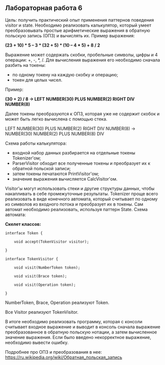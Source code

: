 ## Лабораторная работа 6

Цель: получить практический опыт применения паттернов поведения visitor и state.
Необходимо реализовать калькулятор, который умеет преобразовывать простые
арифметические выражения в обратную польскую запись (ОПЗ) и вычислять их. Пример
выражения:

**(23 + 10) * 5 – 3 * (32 + 5) * (10 – 4 * 5) + 8 / 2**

Выражение может содержать скобки, пробельные символы, цифры и 4 операции: +, -, *, /.
Для вычисления выражения его необходимо сначала разбить на токены:

- по одному токену на каждую скобку и операцию;
- токен для целых чисел.

Пример:

**(30 + 2) / 8 -> LEFT NUMBER(30) PLUS NUMBER(2) RIGHT DIV NUMBER(8)**

Далее токены преобразуются к ОПЗ, которая уже не содержит скобок и может быть легко
вычислена с помощью стека.

LEFT NUMBER(30) PLUS NUMBER(2) RIGHT DIV NUMBER(8) ->
NUMBER(30) NUMBER(2) PLUS NUMBER(8) DIV

Схема работы калькулятора:

- входной набор данных разбирается на отдельные токены Tokenizer'ом;
- ParserVisitor обходит все полученные токены и преобразует их к обратной польской
записи;
- затем токены печатаются PrintVisitor'ом;
- значение выражения вычисляется СalcVisitor'ом.

Visitor'ы могут использовать стеки и другие структуры данных, чтобы накапливать в себе
промежуточные результаты.
Tokenizer проще всего реализовать в виде конечного автомата, который считывает по одному
из символов из входного потока и преобразует их в токены. Сам автомат необходимо
реализовать, используя паттерн State. Схема автомата:

**Скелет классов:**

    interface Token {

        void accept(TokenVisitor visitor);

    }

    interface TokenVisitor {

        void visit(NumberToken token);

        void visit(Brace token);

        void visit(Operation token);

    }

NumberToken, Brace, Operation реализуют Token.

Все Visitor реализуют TokenVisitor.

В итоге необходимо реализовать программу, которая с консоли считывает входное выражение
и выводит в консоль сначала выражение преобразованное в обратную польскую нотации, а
затем вычисленное значение выражения. Если было введено некорректное выражение,
необходимо вывести ошибку.

Подробнее про ОПЗ и преобразования в нее:
https://ru.wikipedia.org/wiki/Обратная_польская_запись